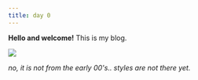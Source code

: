 ```yaml
---
title: day 0
---
```


**Hello and welcome!** This is my blog.

![](https://c.tenor.com/F2Yu8YbVV_MAAAAC/hello-cat.gif)

_no, it is not from the early 00's.. styles are not there yet._